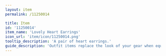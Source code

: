 ```yaml
---
layout: item
permalink: /11250014

title: Item
id: '11250014'
item_name: 'Lovely Heart Earrings'
icon_url: 'item/icon/11250014.png'
tooltip_description: 'A pair of heart earrings.'
guide_description: 'Outfit items replace the look of your gear when equipped.'
---
```

